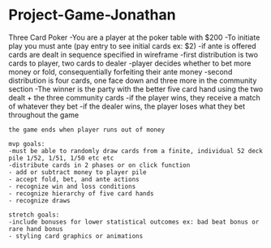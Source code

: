 # Project-Game-Jonathan
Three Card Poker
    -You are a player at the poker table with $200
    -To initiate play you must ante (pay entry to see initial cards ex: $2)
    -if ante is offered cards are dealt in sequence specified in wireframe
    -first distribution is two cards to player, two cards to dealer
    -player decides whether to bet more money or fold, consequentially forfeiting their ante money
    -second distribution is four cards, one face down and three more in the community section
    -The winner is the party with the better five card hand using the two dealt + the three community cards
    -if the player wins, they receive a match of whatever they bet
    -if the dealer wins, the player loses what they bet throughout the game

    the game ends when player runs out of money 

    mvp goals:
    -must be able to randomly draw cards from a finite, individual 52 deck pile 1/52, 1/51, 1/50 etc etc
    -distribute cards in 2 phases or on click function
    - add or subtract money to player pile
    - accept fold, bet, and ante actions
    - recognize win and loss conditions
    - recognize hierarchy of five card hands
    - recognize draws

    stretch goals:
    -include bonuses for lower statistical outcomes ex: bad beat bonus or rare hand bonus
    - styling card graphics or animations
